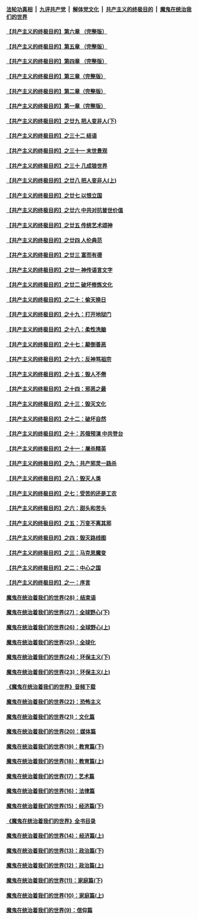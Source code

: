 ####  [法轮功真相](../../../../basic/blob/master/README.md?t=06120002) &nbsp;|&nbsp; [九评共产党](../../../../9ping.md/blob/master/README.md?t=06120002) &nbsp;|&nbsp; [解体党文化](../../../../jtdwh.md/blob/master/README.md?t=06120002)  &nbsp;|&nbsp; [共产主义的终极目的](../../../../gczydzjmd.md/blob/master/README.md?t=06120002) &nbsp;|&nbsp; [魔鬼在统治我们的世界](../../../../mgztzwmdsj.md/blob/master/README.md?t=06120002) 

#### [【共产主义的终极目的】第六章 （完整版）](../pages/nsc422/n11428913.md?t=06120002) 

#### [【共产主义的终极目的】第五章 （完整版）](../pages/nsc422/n11428912.md?t=06120002) 

#### [【共产主义的终极目的】第四章 （完整版）](../pages/nsc422/n11428907.md?t=06120002) 

#### [【共产主义的终极目的】第三章（完整版）](../pages/nsc422/n11428848.md?t=06120002) 

#### [【共产主义的终极目的】第二章（完整版）](../pages/nsc422/n11428831.md?t=06120002) 

#### [【共产主义的终极目的】第一章（完整版）](../pages/nsc422/n11417651.md?t=06120002) 

#### [【共产主义的终极目的】之廿九 把人变非人(下)](../pages/nsc422/n11344140.md?t=06120002) 

#### [【共产主义的终极目的】之三十二 结语](../pages/nsc422/n11360535.md?t=06120002) 

#### [【共产主义的终极目的】之三十一 末世景观](../pages/nsc422/n11351129.md?t=06120002) 

#### [【共产主义的终极目的】之三十 几成狼世界](../pages/nsc422/n11348280.md?t=06120002) 

#### [【共产主义的终极目的】之廿八 把人变非人(上)](../pages/nsc422/n11340492.md?t=06120002) 

#### [【共产主义的终极目的】之廿七 以恨立国](../pages/nsc422/n11336944.md?t=06120002) 

#### [【共产主义的终极目的】之廿六 中共对抗普世价值](../pages/nsc422/n11324785.md?t=06120002) 

#### [【共产主义的终极目的】之廿五 传统艺术颂神](../pages/nsc422/n11296396.md?t=06120002) 

#### [【共产主义的终极目的】之廿四 人伦典范](../pages/nsc422/n11296397.md?t=06120002) 

#### [【共产主义的终极目的】之廿三 富而有德](../pages/nsc422/n11283598.md?t=06120002) 

#### [【共产主义的终极目的】之廿一 神传语言文字](../pages/nsc422/n11263265.md?t=06120002) 

#### [【共产主义的终极目的】之廿二 破坏修炼文化](../pages/nsc422/n11245728.md?t=06120002) 

#### [【共产主义的终极目的】之二十：偷天换日](../pages/nsc422/n11238846.md?t=06120002) 

#### [【共产主义的终极目的】之十九：打开地狱门](../pages/nsc422/n11206376.md?t=06120002) 

#### [【共产主义的终极目的】之十八：柔性洗脑](../pages/nsc422/n11199994.md?t=06120002) 

#### [【共产主义的终极目的】之十七：颠倒善恶](../pages/nsc422/n11179782.md?t=06120002) 

#### [【共产主义的终极目的】之十六：反神骂祖宗](../pages/nsc422/n11166798.md?t=06120002) 

#### [【共产主义的终极目的】之十五：毁人不倦](../pages/nsc422/n11166792.md?t=06120002) 

#### [【共产主义的终极目的】之十四：邪恶之最](../pages/nsc422/n11150249.md?t=06120002) 

#### [【共产主义的终极目的】之十三：毁灭文化](../pages/nsc422/n11135227.md?t=06120002) 

#### [【共产主义的终极目的】之十二：破坏自然](../pages/nsc422/n11135214.md?t=06120002) 

#### [【共产主义的终极目的】之十：苏俄预演 中共登台](../pages/nsc422/n11118424.md?t=06120002) 

#### [【共产主义的终极目的】之十一：屠杀精英](../pages/nsc422/n11118442.md?t=06120002) 

#### [【共产主义的终极目的】之九：共产邪灵一路杀](../pages/nsc422/n11114139.md?t=06120002) 

#### [【共产主义的终极目的】之八：毁灭人类](../pages/nsc422/n11108503.md?t=06120002) 

#### [【共产主义的终极目的】之七：受苦的还是工农](../pages/nsc422/n11101809.md?t=06120002) 

#### [【共产主义的终极目的】之六：甜头和苦头](../pages/nsc422/n11096971.md?t=06120002) 

#### [【共产主义的终极目的】之五：万变不离其邪](../pages/nsc422/n11091285.md?t=06120002) 

#### [【共产主义的终极目的】之四：毁灭路线图](../pages/nsc422/n11086284.md?t=06120002) 

#### [【共产主义的终极目的】之三：马克思魔变](../pages/nsc422/n11061941.md?t=06120002) 

#### [【共产主义的终极目的】之二：中心之国](../pages/nsc422/n11047728.md?t=06120002) 

#### [【共产主义的终极目的】之一：序言](../pages/nsc422/n11086077.md?t=06120002) 

#### [魔鬼在统治着我们的世界(28)：结束语](../pages/nsc422/n10936246.md?t=06120002) 

#### [魔鬼在统治着我们的世界(27)：全球野心(下)](../pages/nsc422/n10928319.md?t=06120002) 

#### [魔鬼在统治着我们的世界(26)：全球野心(上)](../pages/nsc422/n10900318.md?t=06120002) 

#### [魔鬼在统治着我们的世界(25)：全球化](../pages/nsc422/n10788205.md?t=06120002) 

#### [魔鬼在统治着我们的世界(24)：环保主义(下)](../pages/nsc422/n10695307.md?t=06120002) 

#### [魔鬼在统治着我们的世界(23)：环保主义(上)](../pages/nsc422/n10688613.md?t=06120002) 

#### [《魔鬼在统治着我们的世界》音频下载](../pages/nsc422/n10635553.md?t=06120002) 

#### [魔鬼在统治着我们的世界(22)：恐怖主义](../pages/nsc422/n10614727.md?t=06120002) 

#### [魔鬼在统治着我们的世界(21)：文化篇](../pages/nsc422/n10597706.md?t=06120002) 

#### [魔鬼在统治着我们的世界(20)：媒体篇](../pages/nsc422/n10586579.md?t=06120002) 

#### [魔鬼在统治着我们的世界(19)：教育篇(下)](../pages/nsc422/n10564808.md?t=06120002) 

#### [魔鬼在统治着我们的世界(18)：教育篇(上)](../pages/nsc422/n10526970.md?t=06120002) 

#### [魔鬼在统治着我们的世界(17)：艺术篇](../pages/nsc422/n10499093.md?t=06120002) 

#### [魔鬼在统治着我们的世界(16)：法律篇](../pages/nsc422/n10485969.md?t=06120002) 

#### [魔鬼在统治着我们的世界(15)：经济篇(下)](../pages/nsc422/n10469975.md?t=06120002) 

#### [《魔鬼在统治着我们的世界》全书目录](../pages/nsc422/n10464261.md?t=06120002) 

#### [魔鬼在统治着我们的世界(14)：经济篇(上)](../pages/nsc422/n10457370.md?t=06120002) 

#### [魔鬼在统治着我们的世界(13)：政治篇(下)](../pages/nsc422/n10448270.md?t=06120002) 

#### [魔鬼在统治着我们的世界(12)：政治篇(上)](../pages/nsc422/n10444576.md?t=06120002) 

#### [魔鬼在统治着我们的世界(11)：家庭篇(下)](../pages/nsc422/n10440961.md?t=06120002) 

#### [魔鬼在统治着我们的世界(10)：家庭篇(上)](../pages/nsc422/n10435448.md?t=06120002) 

#### [魔鬼在统治着我们的世界(9)：信仰篇](../pages/nsc422/n10432159.md?t=06120002) 

